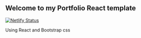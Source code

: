 ## Welcome to my Portfolio React template

[![Netlify Status](https://api.netlify.com/api/v1/badges/f4cbcc43-d07a-4be7-bc58-bd6b57d0fa22/deploy-status)](https://app.netlify.com/sites/tanmaylaud/deploys)


Using React and Bootstrap css
